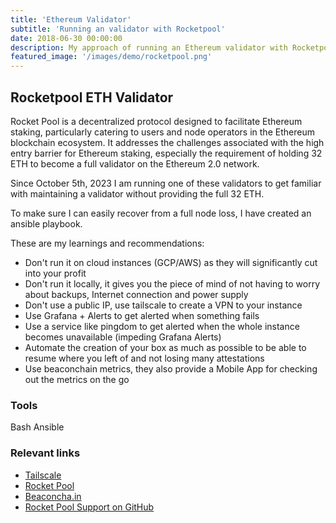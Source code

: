 ```yaml
---
title: 'Ethereum Validator'
subtitle: 'Running an validator with Rocketpool'
date: 2018-06-30 00:00:00
description: My approach of running an Ethereum validator with Rocketpool
featured_image: '/images/demo/rocketpool.png'
---
```


## Rocketpool ETH Validator

Rocket Pool is a decentralized protocol designed to facilitate Ethereum staking, particularly catering to users and node operators in the Ethereum blockchain ecosystem. 
It addresses the challenges associated with the high entry barrier for Ethereum staking, especially the requirement of holding 32 ETH to become a full validator on the Ethereum 2.0 network.

Since October 5th, 2023 I am running one of these validators to get familiar with maintaining a validator without providing the full 32 ETH.

To make sure I can easily recover from a full node loss, I have created an ansible playbook. 

These are my learnings and recommendations: 

* Don't run it on cloud instances (GCP/AWS) as they will significantly cut into your profit
* Don't run it locally, it gives you the piece of mind of not having to worry about backups, Internet connection and power supply
* Don't use a public IP, use tailscale to create a VPN to your instance
* Use Grafana + Alerts to get alerted when something fails
* Use a service like pingdom to get alerted when the whole instance becomes unavailable (impeding Grafana Alerts)
* Automate the creation of your box as much as possible to be able to resume where you left of and not losing many attestations
* Use beaconchain metrics, they also provide a Mobile App for checking out the metrics on the go

### Tools

<span class="tag-style-lang">Bash</span>
<span class="tag-style-infra">Ansible</span>

### Relevant links
- [Tailscale](https://tailscale.com/)
- [Rocket Pool](https://rocketpool.net/)
- [Beaconcha.in](https://beaconcha.in/)
- [Rocket Pool Support on GitHub](https://github.com/phil3k3/rocketpool-support)




